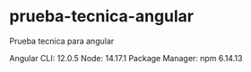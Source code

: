 # prueba-tecnica-angular
Prueba tecnica para angular

Angular CLI: 12.0.5
Node: 14.17.1
Package Manager: npm 6.14.13
